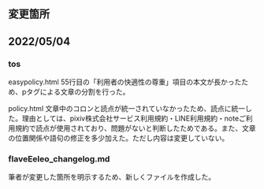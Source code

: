 ## 変更箇所

## 2022/05/04

### tos
easypolicy.html
55行目の「利用者の快適性の尊重」項目の本文が長かったため、pタグによる文章の分割を行った。

policy.html
文章中のコロンと読点が統一されていなかったため、読点に統一した。理由としては、pixiv株式会社サービス利用規約・LINE利用規約・noteご利用規約で読点が使用されており、問題がないと判断したためである。また、文章の位置関係や語句の修正を多少加えた。ただし内容は変更していない。

### flaveEeleo_changelog.md
筆者が変更した箇所を明示するため、新しくファイルを作成した。
